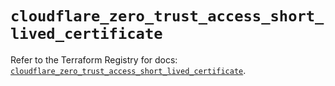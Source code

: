 # `cloudflare_zero_trust_access_short_lived_certificate`

Refer to the Terraform Registry for docs: [`cloudflare_zero_trust_access_short_lived_certificate`](https://registry.terraform.io/providers/cloudflare/cloudflare/4.51.0/docs/resources/zero_trust_access_short_lived_certificate).
